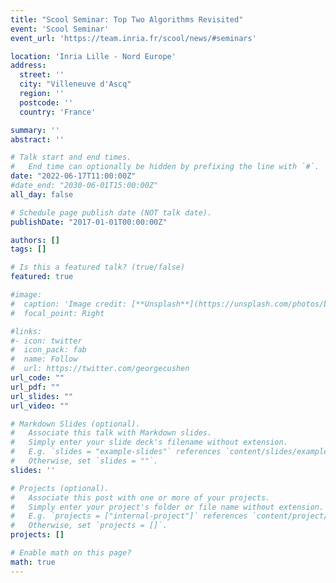 ```yaml
---
title: "Scool Seminar: Top Two Algorithms Revisited"
event: 'Scool Seminar'
event_url: 'https://team.inria.fr/scool/news/#seminars'

location: 'Inria Lille - Nord Europe'
address:
  street: ''
  city: "Villeneuve d'Ascq"
  region: ''
  postcode: ''
  country: 'France'

summary: ''
abstract: ''

# Talk start and end times.
#   End time can optionally be hidden by prefixing the line with `#`.
date: "2022-06-17T11:00:00Z"
#date_end: "2030-06-01T15:00:00Z"
all_day: false

# Schedule page publish date (NOT talk date).
publishDate: "2017-01-01T00:00:00Z"

authors: []
tags: []

# Is this a featured talk? (true/false)
featured: true

#image:
#  caption: 'Image credit: [**Unsplash**](https://unsplash.com/photos/bzdhc5b3Bxs)'
#  focal_point: Right

#links:
#- icon: twitter
#  icon_pack: fab
#  name: Follow
#  url: https://twitter.com/georgecushen
url_code: ""
url_pdf: ""
url_slides: ""
url_video: ""

# Markdown Slides (optional).
#   Associate this talk with Markdown slides.
#   Simply enter your slide deck's filename without extension.
#   E.g. `slides = "example-slides"` references `content/slides/example-slides.md`.
#   Otherwise, set `slides = ""`.
slides: ''

# Projects (optional).
#   Associate this post with one or more of your projects.
#   Simply enter your project's folder or file name without extension.
#   E.g. `projects = ["internal-project"]` references `content/project/deep-learning/index.md`.
#   Otherwise, set `projects = []`.
projects: []

# Enable math on this page?
math: true
---
```



